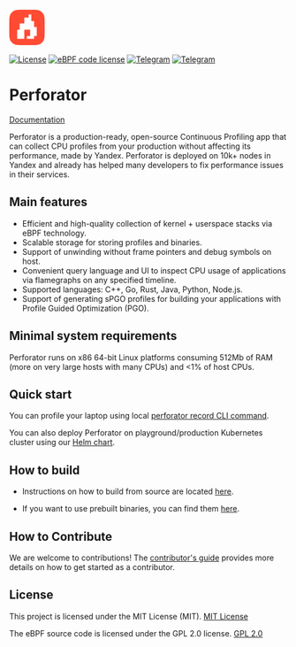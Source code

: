 <img width="64" src="docs/_assets/logo.svg" /><br/>

[![License](https://img.shields.io/badge/License-MIT-blue.svg)](https://github.com/yandex/perforator/blob/main/LICENSE)
[![eBPF code license](https://img.shields.io/badge/eBPF_code_License-GPLv2-blue.svg)](https://github.com/yandex/perforator/tree/main/perforator/agent/collector/progs/unwinder/LICENSE)
[![Telegram](https://img.shields.io/badge/Telegram-ru-2ba2d9.svg)](https://t.me/perforator_ru)
[![Telegram](https://img.shields.io/badge/Telegram-en-2ba2d9.svg)](https://t.me/perforator_en)

# Perforator

[Documentation](https://perforator.tech/docs/)

Perforator is a production-ready, open-source Continuous Profiling app that can collect CPU profiles from your production without affecting its performance, made by Yandex. Perforator is deployed on 10k+ nodes in Yandex and already has helped many developers to fix performance issues in their services.

## Main features
- Efficient and high-quality collection of kernel + userspace stacks via eBPF technology.
- Scalable storage for storing profiles and binaries.
- Support of unwinding without frame pointers and debug symbols on host.
- Convenient query language and UI to inspect CPU usage of applications via flamegraphs on any specified timeline.
- Supported languages: C++, Go, Rust, Java, Python, Node.js.
- Support of generating sPGO profiles for building your applications with Profile Guided Optimization (PGO).

## Minimal system requirements

Perforator runs on x86 64-bit Linux platforms consuming 512Mb of RAM (more on very large hosts with many CPUs) and <1% of host CPUs.

## Quick start

You can profile your laptop using local [perforator record CLI command](https://perforator.tech/docs/en/tutorials/native-profiling).

You can also deploy Perforator on playground/production Kubernetes cluster using our [Helm chart](https://perforator.tech/docs/en/guides/helm-chart).

## How to build

- Instructions on how to build from source are located [here](https://perforator.tech/docs/en/guides/build).

- If you want to use prebuilt binaries, you can find them [here](https://github.com/yandex/perforator/releases).

## How to Contribute

We are welcome to contributions! The [contributor's guide](CONTRIBUTING.md) provides more details on how to get started as a contributor.

## License

This project is licensed under the MIT License (MIT). [MIT License](https://github.com/yandex/perforator/tree/main/LICENSE)

The eBPF source code is licensed under the GPL 2.0 license. [GPL 2.0](https://github.com/yandex/perforator/tree/main/perforator/agent/collector/progs/unwinder/LICENSE)
